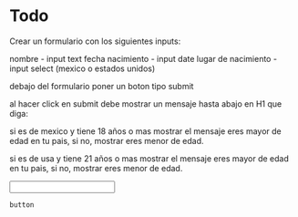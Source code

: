 # Todo

Crear un formulario con los siguientes inputs:

nombre - input text
fecha nacimiento - input date
lugar de nacimiento - input select (mexico o estados unidos)

debajo del formulario poner un boton tipo submit

al hacer click en submit debe mostrar un mensaje hasta abajo en H1
que diga:

si es de mexico y tiene 18 años o mas mostrar el mensaje eres mayor de edad en tu pais, si no, mostrar eres menor de edad.

si es de usa y tiene 21 años o mas mostrar el mensaje eres mayor de edad en tu pais, si no, mostrar eres menor de edad.


<form>
    <input>

    button
</form>
